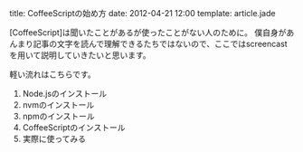 title: CoffeeScriptの始め方
date: 2012-04-21 12:00
template: article.jade

[CoffeeScript]は聞いたことがあるが使ったことがない人のために。
僕自身があんまり記事の文字を読んで理解できるたちではないので、ここではscreencastを用いて説明していきたいと思います。

軽い流れはこちらです。

1. Node.jsのインストール
2. nvmのインストール
3. npmのインストール
4. CoffeeScriptのインストール
5. 実際に使ってみる